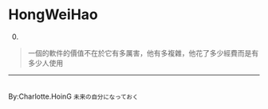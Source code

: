 # HongWeiHao
0.  
> 一個的軟件的價值不在於它有多厲害，他有多複雜，他花了多少經費而是有多少人使用



---
　　　　　　　　　　　　　　　　　　　　　　　　　　　　　　　　　　By:Charlotte.HoinG <code>未来の自分になっておく</code>
